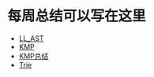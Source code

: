 # 每周总结可以写在这里
- [LL_AST](https://github.com/flonny/Frontend-01-Template/blob/master/week12/LL_AST.js)
- [KMP](https://github.com/flonny/Frontend-01-Template/blob/master/week06/kmp.js)
- [KMP总结](https://github.com/flonny/Frontend-01-Template/blob/master/week12/KMP.md)
- [Trie](https://github.com/flonny/Frontend-01-Template/blob/master/week12/Trie.js)